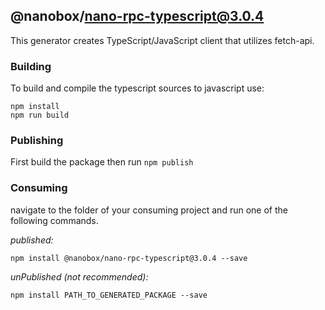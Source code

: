 ## @nanobox/nano-rpc-typescript@3.0.4

This generator creates TypeScript/JavaScript client that utilizes fetch-api. 

### Building

To build and compile the typescript sources to javascript use:
```
npm install
npm run build
```

### Publishing

First build the package then run ```npm publish```

### Consuming

navigate to the folder of your consuming project and run one of the following commands.

_published:_

```
npm install @nanobox/nano-rpc-typescript@3.0.4 --save
```

_unPublished (not recommended):_

```
npm install PATH_TO_GENERATED_PACKAGE --save
